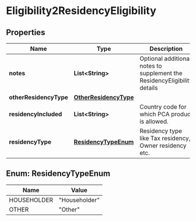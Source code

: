 
# Eligibility2ResidencyEligibility

## Properties
Name | Type | Description | Notes
------------ | ------------- | ------------- | -------------
**notes** | **List&lt;String&gt;** | Optional additional notes to supplement the ResidencyEligibility details |  [optional]
**otherResidencyType** | [**OtherResidencyType**](OtherResidencyType.md) |  |  [optional]
**residencyIncluded** | **List&lt;String&gt;** | Country code for which PCA product is allowed. | 
**residencyType** | [**ResidencyTypeEnum**](#ResidencyTypeEnum) | Residency type like Tax residency, Owner residency etc. |  [optional]


<a name="ResidencyTypeEnum"></a>
## Enum: ResidencyTypeEnum
Name | Value
---- | -----
HOUSEHOLDER | &quot;Householder&quot;
OTHER | &quot;Other&quot;




